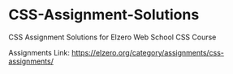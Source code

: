# CSS-Assignment-Solutions
CSS Assignment Solutions for Elzero Web School CSS Course

Assignments Link: https://elzero.org/category/assignments/css-assignments/
